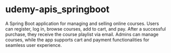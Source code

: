 # udemy-apis_springboot
A Spring Boot application for managing and selling online courses. Users can register, log in, browse courses, add to cart, and pay. After a successful purchase, they receive the course playlist via email. Admins can manage courses, while the app supports cart and payment functionalities for seamless user experience.

